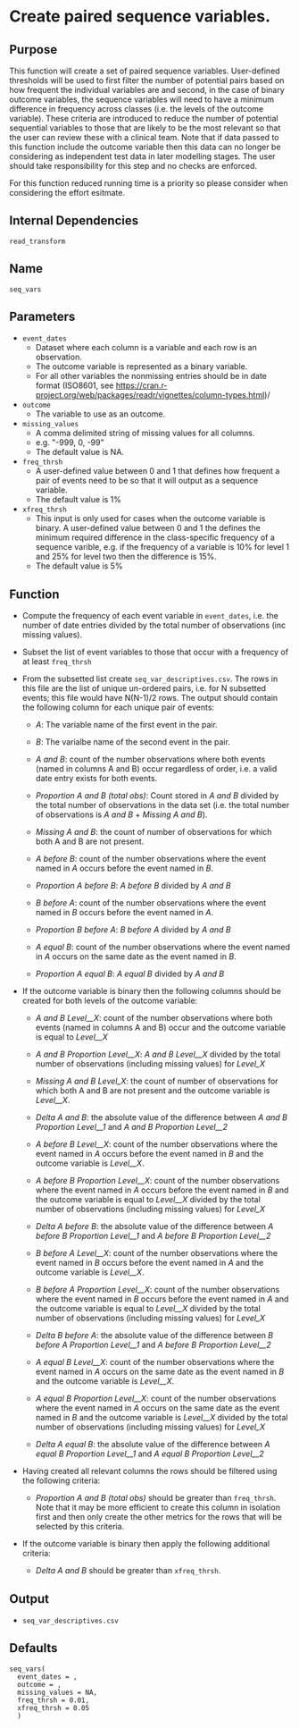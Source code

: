 # Create paired sequence variables.

## Purpose
This function will create a set of paired sequence variables. User-defined thresholds will be used to first filter the number of potential pairs based on how frequent the individual variables are and second, in the case of binary outcome variables, the sequence variables will need to have a minimum difference in frequency across classes (i.e. the levels of the outcome variable). These criteria are introduced to reduce the number of potential sequential variables to those that are likely to be the most relevant so that the user can review these with a clinical team. Note that if data passed to this function include the outcome variable then this data can no longer be considering as independent test data in later modelling stages. The user should take responsibility for this step and no checks are enforced.

For this function reduced running time is a priority so please consider when considering the effort esitmate.

## Internal Dependencies
`read_transform`

## Name
`seq_vars`

## Parameters
* `event_dates`
  * Dataset where each column is a variable and each row is an observation.
  * The outcome variable is represented as a binary variable.
  * For all other variables the nonmissing entries should be in date format (ISO8601, see https://cran.r-project.org/web/packages/readr/vignettes/column-types.html)/
* `outcome`
    * The variable to use as an outcome.
* `missing_values`
  * A comma delimited string of missing values for all columns.
  * e.g. "-999, 0, -99"
  * The default value is NA.
* `freq_thrsh`
  * A user-defined value between 0 and 1 that defines how frequent a pair of events need to be so that it will output as a sequence variable.
  * The default value is 1%
* `xfreq_thrsh`
    * This input is only used for cases when the outcome variable is binary. A user-defined value between 0 and 1 the defines the minimum required difference in the class-specific frequency of a sequence varible, e.g. if the frequency of a variable is 10% for level 1 and 25% for level two then the difference is 15%.
    * The default value is 5%  

## Function
* Compute the frequency of each event variable in `event_dates`, i.e. the number of date entries divided by the total number of observations (inc missing values).
* Subset the list of event variables to those that occur with a frequency of at least `freq_thrsh`
* From the subsetted list create `seq_var_descriptives.csv`. The rows in this file are the list of unique un-ordered pairs, i.e. for N subsetted events; this file would have N(N-1)/2 rows. The output should contain the following column for each unique pair of events:
  * _A_: The variable name of the first event in the pair.
  * _B_: The varialbe name of the second event in the pair.
  * _A and B_: count of the number observations where both events (named in columns A and B) occur regardless of order, i.e. a valid date entry exists for both events.   
  * _Proportion A and B (total obs)_: Count stored in _A and B_ divided by the total number of observations in the data set (i.e. the total number of observations is _A and B_ + _Missing A and B_).
  * _Missing A and B_: the count of number of observations for which both A and B are not present.

  * _A before B_: count of the number observations where the event named in _A_ occurs before the event named in _B_.  
  * _Proportion A before B_: _A before B_ divided by _A and B_

  * _B before A_: count of the number observations where the event named in _B_ occurs before the event named in _A_.  
  * _Proportion B before A_: _B before A_ divided by _A and B_

  * _A equal B_: count of the number observations where the event named in _A_ occurs on the same date as the event named in _B_.  
  * _Proportion A equal B_: _A equal B_ divided by _A and B_

* If the outcome variable is binary then the following columns should be created for both levels of the outcome variable:
  * _A and B Level__X_: count of the number observations where both events (named in columns A and B) occur and the outcome variable is equal to _Level__X_
  * _A and B Proportion Level__X_: _A and B Level__X_ divided by the total number of observations (including missing values) for _Level_X_
  * _Missing A and B Level_X_: the count of number of observations for which both A and B are not present and the outcome variable is _Level__X_.
  * _Delta A and B_: the absolute value of the difference between _A and B Proportion Level__1_ and _A and B Proportion Level__2_

  * _A before B Level__X_: count of the number observations where the event named in _A_ occurs before the event named in _B_ and the outcome variable is _Level__X_.
  * _A before B Proportion Level__X_: count of the number observations where the event named in _A_ occurs before the event named in _B_ and the outcome variable is equal to _Level__X_ divided by the total number of observations (including missing values) for _Level_X_
  * _Delta A before B_: the absolute value of the difference between _A before B Proportion Level__1_ and _A before B Proportion Level__2_
  * _B before A Level__X_: count of the number observations where the event named in _B_ occurs before the event named in _A_ and the outcome variable is _Level__X_.
  * _B before A Proportion Level__X_: count of the number observations where the event named in _B_ occurs before the event named in _A_ and the outcome variable is equal to _Level__X_ divided by the total number of observations (including missing values) for _Level_X_
  * _Delta B before A_: the absolute value of the difference between _B before A Proportion Level__1_ and _A before B Proportion Level__2_
  * _A equal B Level__X_: count of the number observations where the event named in _A_ occurs on the same date as the event named in _B_ and the outcome variable is _Level__X_.
  * _A equal B Proportion Level__X_: count of the number observations where the event named in _A_ occurs on the same date as the event named in _B_ and the outcome variable is _Level__X_ divided by the total number of observations (including missing values) for _Level_X_
  * _Delta A equal B_: the absolute value of the difference between _A equal B Proportion Level__1_ and _A equal B Proportion Level__2_
* Having created all relevant columns the rows should be filtered using the following criteria:
  * _Proportion A and B (total obs)_ should be greater than `freq_thrsh`. Note that it may be more efficient to create this column in isolation first and then only create the other metrics for the rows that will be selected by this criteria.
* If the outcome variable is binary then apply the following additional criteria:
  *  _Delta A and B_ should be greater than `xfreq_thrsh`.

## Output
* `seq_var_descriptives.csv`

## Defaults
```
seq_vars(
  event_dates = ,
  outcome = ,
  missing_values = NA,
  freq_thrsh = 0.01,
  xfreq_thrsh = 0.05
  )
```  

